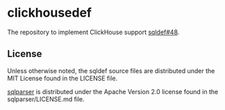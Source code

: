 # clickhousedef

The repository to implement ClickHouse support [sqldef#48](https://github.com/k0kubun/sqldef/issues/48).

## License

Unless otherwise noted, the sqldef source files are distributed under the MIT License found in the LICENSE file.

[sqlparser](./sqlparser) is distributed under the Apache Version 2.0 license found in the sqlparser/LICENSE.md file.
